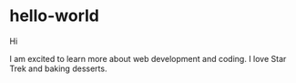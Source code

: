 # hello-world

Hi

I am excited to learn more about web development and coding.
I love Star Trek and baking desserts.
